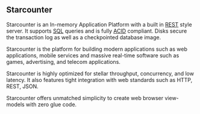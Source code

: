 ## Starcounter

Starcounter is an In-memory Application Platform with a built in [REST](http://en.wikipedia.org/wiki/Representational_state_transfer) style server. It supports [SQL](http://en.wikipedia.org/wiki/Sql) queries and is fully [ACID](http://en.wikipedia.org/wiki/ACID) compliant. Disks secure the transaction log as well as a checkpointed database image.

Starcounter is the platform for building modern applications such as web applications, mobile services and massive real-time software such as games, advertising, and telecom applications.

Starcounter is highly optimized for stellar throughput, concurrency, and low latency. It also features tight integration with web standards such as HTTP, REST, JSON.

Starcounter offers unmatched simplicity to create web browser view-models with zero glue code.